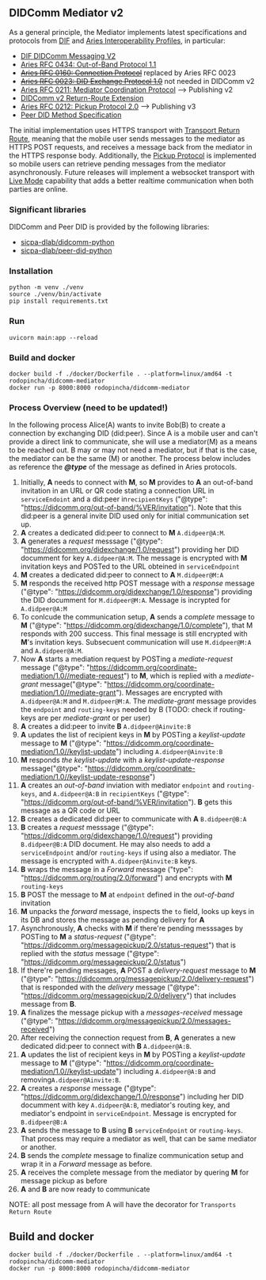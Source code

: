 ## DIDComm Mediator v2

As a general principle, the Mediator implements latest specifications and protocols from [DIF](https://identity.foundation) and [Aries Interoperability Profiles](https://github.com/hyperledger/aries-rfcs/blob/main/concepts/0302-aries-interop-profile/README.md), in particular:
* [DIF DIDComm Messaging V2](https://identity.foundation/didcomm-messaging/spec/)
* [Aries RFC 0434: Out-of-Band Protocol 1.1](https://github.com/hyperledger/aries-rfcs/tree/bed4989dd6517f7a9de3696800e57e4c6ef49231/features/0434-outofband)
* ~~[Aries RFC 0160: Connection Protocol](https://github.com/hyperledger/aries-rfcs/blob/main/features/0160-connection-protocol/README.md)~~  replaced by Aries RFC 0023
* ~~[Aries RFC 0023: DID Exchange Protocol 1.0](https://github.com/hyperledger/aries-rfcs/tree/b3a3942ef052039e73cd23d847f42947f8287da2/features/0023-did-exchange)~~ not needed in DIDComm v2
* [Aries RFC 0211: Mediator Coordination Protocol](https://github.com/hyperledger/aries-rfcs/tree/b3a3942ef052039e73cd23d847f42947f8287da2/features/0211-route-coordination) --> Publishing v2
* [DIDComm v2 Return-Route Extension](https://github.com/decentralized-identity/didcomm-messaging/blob/main/extensions/return_route/main.md)
* [Aries RFC 0212: Pickup Protocol 2.0](https://github.com/hyperledger/aries-rfcs/blob/cab12f80217ab3aab6243e69051c3442a62a0b45/features/0685-pickup-v2/README.md) --> Publishing v3
* [Peer DID Method Specification](https://identity.foundation/peer-did-method-spec/)

The initial implementation uses HTTPS transport with [Transport Return Route](https://github.com/hyperledger/aries-rfcs/blob/main/features/0092-transport-return-route/README.md), meaning that the mobile user sends messages to the mediator as HTTPS POST requests, and receives a message back from the mediator in the HTTPS response body.
Additionally, the [Pickup Protocol](https://github.com/hyperledger/aries-rfcs/blob/cab12f80217ab3aab6243e69051c3442a62a0b45/features/0685-pickup-v2/README.md) is implemented so mobile users can retrieve pending messages from the mediator asynchronously.
Future releases will implement a websocket transport with [Live Mode](https://github.com/hyperledger/aries-rfcs/blob/cab12f80217ab3aab6243e69051c3442a62a0b45/features/0685-pickup-v2/README.md#live-mode) capability that adds a better realtime communication when both parties are online.

### Significant libraries
DIDComm and Peer DID is provided by the following libraries:
* [sicpa-dlab/didcomm-python](https://github.com/sicpa-dlab/didcomm-python)
* [sicpa-dlab/peer-did-python](https://github.com/sicpa-dlab/peer-did-python)


### Installation
```
python -m venv ./venv 
source ./venv/bin/activate
pip install requirements.txt
```

### Run
`uvicorn main:app --reload`

### Build and docker
```
docker build -f ./docker/Dockerfile . --platform=linux/amd64 -t rodopincha/didcomm-mediator
docker run -p 8000:8000 rodopincha/didcomm-mediator
```

### Process Overview (need to be updated!)
In the following process Alice(A) wants to invite Bob(B) to create a connection by exchanging DID (did:peer). Since A is a mobile user and can't provide a direct link to communicate, she will use a mediator(M) as a means to be reached out. B may or may not  need a mediator, but if that is the case, the mediator can be the same (M) or another.
The process below includes as reference the **_@type_** of the message as defined in Aries protocols.
1. Initially, **A** needs to connect with **M**, so **M** provides to **A** an out-of-band invitation in an URL or QR code stating a connection URL in `serviceEndoint` and a did:peer in`recipientKeys` ("@type": "https://didcomm.org/out-of-band/%VER/invitation"). Note that this did:peer is a general invite DID used only for initial communication set up.
2. **A** creates a dedicated did:peer to connect to **M** `A.didpeer@A:M`.
3. **A** generates a _request_ messsage ("@type": "https://didcomm.org/didexchange/1.0/request") providing her DID documment for key `A.didpeer@A:M`. The message is encrypted with **M** invitation keys and POSTed to the URL obteined in `serviceEndpoint`
4. **M** creates a dedicated did:peer to connect to **A** `M.didpeer@M:A`
5. **M** responds the received http POST message with a _response_ message ("@type": "https://didcomm.org/didexchange/1.0/response") providing the DID documment  for `M.didpeer@M:A`. Message is incrypted for `A.didpeer@A:M`
6. To conlcude the communication setup, **A** sends a _complete_ message to **M**  ("@type": "https://didcomm.org/didexchange/1.0/complete"), that M responds with 200 success. This final message is still encrypted with **M**'s invitation keys. Subsecuent communication will use `M.didpeer@M:A` and `A.didpeer@A:M`.
7. Now **A** starts a mediation request  by POSTing a _mediate-request_ message ("@type": "https://didcomm.org/coordinate-mediation/1.0//mediate-request")  to **M**, which is replied with a _mediate-grant_ message("@type": "https://didcomm.org/coordinate-mediation/1.0//mediate-grant"). Messages are encrypted with `A.didpeer@A:M` and `M.didpeer@M:A`. The _mediate-grant_ message provides the `endpoint` and `routing-keys` needed by B (TODO: check if routing-keys are per _mediate-grant_ or per user)
8. **A** creates a did:peer to invite **B** `A.didpeer@Ainvite:B`
9. **A** updates the list of recipient keys in **M** by POSTing  a _keylist-update_ message to **M** ("@type": "https://didcomm.org/coordinate-mediation/1.0//keylist-update") including `A.didpeer@Ainvite:B`
10. **M** responds _the keylist-update_ with a _keylist-update-response_ message("@type": "https://didcomm.org/coordinate-mediation/1.0//keylist-update-response") 
11. **A** creates an _out-of-band_ inviation with mediator `endpoint` and `routing-keys`, and `A.didpeer@A:B` in `recipientKeys` ("@type": "https://didcomm.org/out-of-band/%VER/invitation"). **B** gets this message as a QR code or URL 
12. **B** creates a dedicated did:peer to communicate with **A** `B.didpeer@B:A`
13. **B** creates a _request_ messsage ("@type": "https://didcomm.org/didexchange/1.0/request") providing `B.didpeer@B:A` DID document. He may also needs to add a `serviceEndpoint` and/or `routing-keys` if using also a mediator. The message is encrypted with `A.didpeer@Ainvite:B` keys.
14. **B** wraps the message in a _Forward_ message ("type": "https://didcomm.org/routing/2.0/forward") and encrypts with **M** `routing-keys`
15. **B** POST the message to **M** at `endpoint` defined in the _out-of-band_ invitation
16. **M** unpacks the _forward_ message, inspects the `to` field, looks up keys in its DB and stores the message as pending delivery for **A**
17. Asynchronously, **A** checks with **M** if there're pending messsages by POSTing to **M** a _status-request_ ("@type": "https://didcomm.org/messagepickup/2.0/status-request") that is replied with the _status_ message ("@type": "https://didcomm.org/messagepickup/2.0/status")
18. If there're pending messages, **A** POST a _delivery-request_ message to **M** ("@type": "https://didcomm.org/messagepickup/2.0/delivery-request") that is responded with the _delivery_ message ("@type": "https://didcomm.org/messagepickup/2.0/delivery") that includes message from **B**.
19. **A** finalizes the message pickup with a _messages-received_ message ("@type": "https://didcomm.org/messagepickup/2.0/messages-received")
20. After receiving the connection request from **B**, **A** generates a new dedicated did:peer to connect with **B** `A.didpeer@A:B`.
21. **A** updates the list of recipient keys in **M** by POSTing  a _keylist-update_ message to **M** ("@type": "https://didcomm.org/coordinate-mediation/1.0//keylist-update") including `A.didpeer@A:B` and removing`A.didpeer@Ainvite:B`.
22. **A** creates a _response_ message ("@type": "https://didcomm.org/didexchange/1.0/response") including her DID documment with  key `A.didpeer@A:B`, mediator's routing key, and mediator's endpoint in `serviceEndpoint`. Message is encrypted for `B.didpeer@B:A`
23. **A** sends the message to **B** using **B** `serviceEndpoint` or `routing-keys`. That process may require a mediator as well, that can be same mediator or another.
24. **B** sends the _complete_ message to finalize communication setup and wrap it in a _Forward_ message as before.
25. **A** receives the complete message from the mediator by quering **M** for message pickup as before
26. **A** and **B** are now ready to communicate

NOTE: all post message from A will have the decorator for `Transports Return Route`

## Build and docker
```
docker build -f ./docker/Dockerfile . --platform=linux/amd64 -t rodopincha/didcomm-mediator
docker run -p 8000:8000 rodopincha/didcomm-mediator
```
